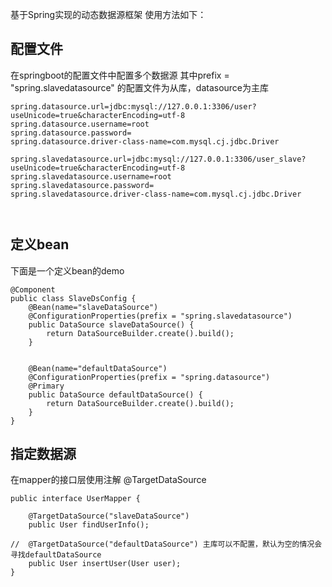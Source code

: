 基于Spring实现的动态数据源框架
使用方法如下：

## 配置文件
 在springboot的配置文件中配置多个数据源
 其中prefix = "spring.slavedatasource" 的配置文件为从库，datasource为主库
 ```
 spring.datasource.url=jdbc:mysql://127.0.0.1:3306/user?useUnicode=true&characterEncoding=utf-8
spring.datasource.username=root
spring.datasource.password=
spring.datasource.driver-class-name=com.mysql.cj.jdbc.Driver

spring.slavedatasource.url=jdbc:mysql://127.0.0.1:3306/user_slave?useUnicode=true&characterEncoding=utf-8
spring.slavedatasource.username=root
spring.slavedatasource.password=
spring.slavedatasource.driver-class-name=com.mysql.cj.jdbc.Driver
 


 ```
## 定义bean
 
 下面是一个定义bean的demo  
```
@Component
public class SlaveDsConfig {
    @Bean(name="slaveDataSource")
    @ConfigurationProperties(prefix = "spring.slavedatasource")
    public DataSource slaveDataSource() {
        return DataSourceBuilder.create().build();
    }


    @Bean(name="defaultDataSource")
    @ConfigurationProperties(prefix = "spring.datasource")
    @Primary
    public DataSource defaultDataSource() {
        return DataSourceBuilder.create().build();
    }
}
```
## 指定数据源

在mapper的接口层使用注解 @TargetDataSource

``` 
public interface UserMapper {

 	@TargetDataSource("slaveDataSource")
    public User findUserInfo();
    
// 	@TargetDataSource("defaultDataSource") 主库可以不配置，默认为空的情况会寻找defaultDataSource
    public User insertUser(User user);
}

```
